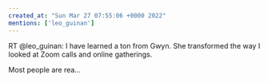```yaml
---
created_at: "Sun Mar 27 07:55:06 +0000 2022"
mentions: ['leo_guinan']
---
```


RT @leo_guinan: I have learned a ton from Gwyn. She transformed the way I looked at Zoom calls and online gatherings. 

Most people are rea…